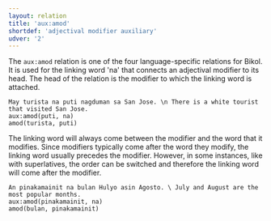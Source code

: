 ```yaml
---
layout: relation
title: 'aux:amod'
shortdef: 'adjectival modifier auxiliary'
udver: '2'
---
```


The `aux:amod` relation is one of the four language-specific relations for Bikol.
It is used for the linking word 'na' that connects an adjectival modifier to its head.
The head of the relation is the modifier to which the linking word is attached.

~~~ sdparse
May turista na puti nagduman sa San Jose. \n There is a white tourist that visited San Jose.
aux:amod(puti, na)
amod(turista, puti)
~~~

The linking word will always come between the modifier and the word that it modifies.
Since modifiers typically come after the word they modify, the linking word usually precedes the modifier.
However, in some instances, like with superlatives, the order can be switched 
and therefore the linking word will come after the modifier.

~~~ sdparse
An pinakamainit na bulan Hulyo asin Agosto. \ July and August are the most popular months.
aux:amod(pinakamainit, na)
amod(bulan, pinakamainit)
~~~
